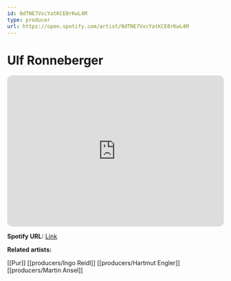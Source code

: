 ```yaml
---
id: 0dTNE7VxcYatKCE0rKwL4M
type: producer
url: https://open.spotify.com/artist/0dTNE7VxcYatKCE0rKwL4M
---
```

# Ulf Ronneberger

<iframe style="border-radius:12px" src="https://open.spotify.com/embed/artist/0dTNE7VxcYatKCE0rKwL4M" width="100%" height="352" frameBorder="0" allowfullscreen="" allow="autoplay; clipboard-write; encrypted-media; fullscreen; picture-in-picture" loading="lazy"></iframe>

**Spotify URL:** [Link](https://open.spotify.com/artist/0dTNE7VxcYatKCE0rKwL4M)

**Related artists:**

[[Pur]]
[[producers/Ingo Reidl]]
[[producers/Hartmut Engler]]
[[producers/Martin Ansel]]
